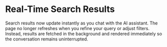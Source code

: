 # Real-Time Search Results

Search results now update instantly as you chat with the AI assistant. The page no longer refreshes when you refine your query or adjust filters. Instead, results are fetched in the background and rendered immediately so the conversation remains uninterrupted.
